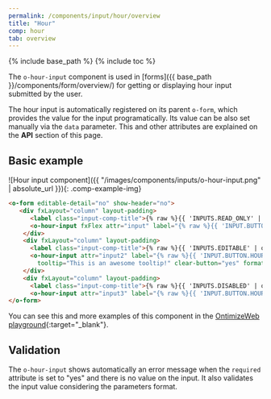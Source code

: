 ```yaml
---
permalink: /components/input/hour/overview
title: "Hour"
comp: hour
tab: overview
---
```


{% include base_path %}
{% include toc %}

The `o-hour-input` component is used in [forms]({{ base_path }}/components/form/overview/) for getting or displaying hour input submitted by the user.

The hour input is automatically registered on its parent `o-form`, which provides the value for the input programatically. Its value can be also set manually via the `data` parameter. This and other attributes are explained on the **API** section of this page.

## Basic example
![Hour input component]({{ "/images/components/inputs/o-hour-input.png" | absolute_url }}){: .comp-example-img}

```html
<o-form editable-detail="no" show-header="no">
   <div fxLayout="column" layout-padding>
      <label class="input-comp-title">{% raw %}{{ 'INPUTS.READ_ONLY' | oTranslate }}{% endraw %}</label>
      <o-hour-input fxFlex attr="input" label="{% raw %}{{ 'INPUT.BUTTON.HOUR' | oTranslate }}{% endraw %}" [data]="getValue()"></o-hour-input>
    </div>
    <div fxLayout="column" layout-padding>
      <label class="input-comp-title">{% raw %}{{ 'INPUTS.EDITABLE' | oTranslate }}{% endraw %}</label>
      <o-hour-input attr="input2" label="{% raw %}{{ 'INPUT.BUTTON.HOUR' | oTranslate }}{% endraw %}" [data]="getValue()" read-only="no" required="yes"
        tooltip="This is an awesome tooltip!" clear-button="yes" format="24"></o-hour-input>
    </div>
    <div fxLayout="column" layout-padding>
      <label class="input-comp-title">{% raw %}{{ 'INPUTS.DISABLED' | oTranslate }}{% endraw %}</label>
      <o-hour-input attr="input3" label="{% raw %}{{ 'INPUT.BUTTON.HOUR' | oTranslate }}{% endraw %}" enabled="no" [data]="getValue()"></o-hour-input>
</o-form>
```
You can see this and more examples of this component in the [OntimizeWeb playground]({{site.playgroundurl}}/main/inputs/hour){:target="_blank"}.

## Validation
The `o-hour-input` shows automatically an error message when the `required` attribute is set to "yes" and there is no value on the input. It also validates the input value considering the parameters format.
